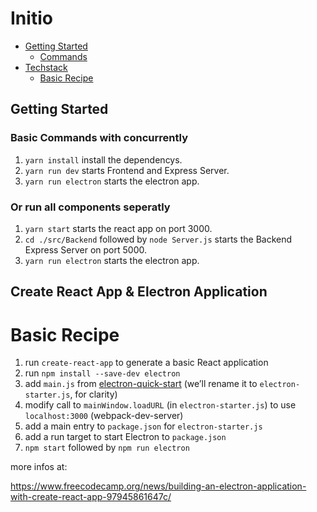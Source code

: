 # Initio


<!-- MarkdownTOC autolink="true" -->

- [Getting Started](#Getting-Started)
  - [Commands](#Basic-Commands-with-concurrently)
- [Techstack](#Create-React-App-&-Electron-Application)
  - [Basic Recipe](#Basic-Recipe)


<!-- /MarkdownTOC -->
## Getting Started

### Basic Commands with concurrently
1. `yarn install` install the dependencys.
2. `yarn run dev` starts Frontend and Express Server.
3. `yarn run electron` starts the electron app.

###  Or run all components seperatly 
1. `yarn start` starts the react app on port 3000.
2. `cd ./src/Backend` followed by `node Server.js` starts the Backend Express Server on port 5000.
3. `yarn run electron` starts the electron app.


## Create React App & Electron Application

# Basic Recipe
1. run `create-react-app` to generate a basic React application
2. run `npm install --save-dev electron`
3. add `main.js` from [electron-quick-start](https://github.com/electron/electron-quick-start) (we’ll rename it to `electron-starter.js`, for clarity)
4. modify call to `mainWindow.loadURL` (in `electron-starter.js`) to use `localhost:3000` (webpack-dev-server)
5. add a main entry to `package.json` for `electron-starter.js`
6. add a run target to start Electron to `package.json`
7. `npm start` followed by `npm run electron`

more infos at:

https://www.freecodecamp.org/news/building-an-electron-application-with-create-react-app-97945861647c/
